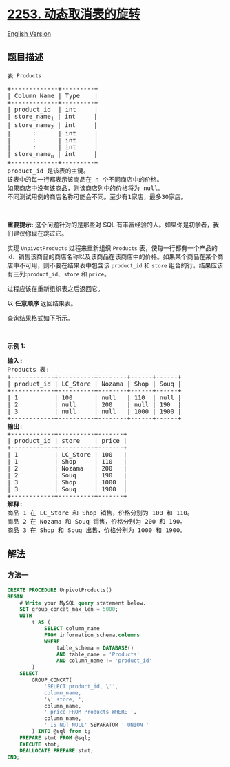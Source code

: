 # [2253. 动态取消表的旋转](https://leetcode.cn/problems/dynamic-unpivoting-of-a-table)

[English Version](/solution/2200-2299/2253.Dynamic%20Unpivoting%20of%20a%20Table/README_EN.md)

## 题目描述

<!-- 这里写题目描述 -->

<p>表: <code>Products</code></p>

<pre>
+-------------+---------+
| Column Name | Type    |
+-------------+---------+
| product_id  | int     |
| store_name<sub>1</sub> | int     |
| store_name<sub>2</sub> | int     |
|      :      | int     |
|      :      | int     |
|      :      | int     |
| store_name<sub>n</sub> | int     |
+-------------+---------+
product_id 是该表的主键。
该表中的每一行都表示该商品在 n 个不同商店中的价格。
如果商店中没有该商品，则该商店列中的价格将为 null。
不同测试用例的商店名称可能会不同。至少有1家店，最多30家店。
</pre>

<p>&nbsp;</p>

<p><strong>重要提示:</strong> 这个问题针对的是那些对 SQL 有丰富经验的人。如果你是初学者，我们建议你现在跳过它。</p>

<p>实现 <code>UnpivotProducts</code> 过程来重新组织 <code>Products</code> 表，使每一行都有一个产品的 id、销售该商品的商店名称以及该商品在该商店中的价格。如果某个商品在某个商店中不可用，则不要在结果表中包含该 <code>product_id</code> 和 <code>store</code> 组合的行。结果应该有三列:<code>product_id</code>、<code>store</code> 和 <code>price</code>。</p>

<p>过程应该在重新组织表之后返回它。</p>

<p data-group="1-1">以 <strong>任意顺序&nbsp;</strong>返回结果表。</p>

<p>查询结果格式如下所示。</p>

<p>&nbsp;</p>

<p><strong>示例 1:</strong></p>

<pre>
<strong>输入:</strong> 
Products 表:
+------------+----------+--------+------+------+
| product_id | LC_Store | Nozama | Shop | Souq |
+------------+----------+--------+------+------+
| 1          | 100      | null   | 110  | null |
| 2          | null     | 200    | null | 190  |
| 3          | null     | null   | 1000 | 1900 |
+------------+----------+--------+------+------+
<strong>输出:</strong> 
+------------+----------+-------+
| product_id | store    | price |
+------------+----------+-------+
| 1          | LC_Store | 100   |
| 1          | Shop     | 110   |
| 2          | Nozama   | 200   |
| 2          | Souq     | 190   |
| 3          | Shop     | 1000  |
| 3          | Souq     | 1900  |
+------------+----------+-------+
<strong>解释:</strong> 
商品 1 在 LC_Store 和 Shop 销售，价格分别为 100 和 110。
商品 2 在 Nozama 和 Souq 销售，价格分别为 200 和 190。
商品 3 在 Shop 和 Souq 出售，价格分别为 1000 和 1900。</pre>

## 解法

### 方法一

<!-- tabs:start -->

```sql
CREATE PROCEDURE UnpivotProducts()
BEGIN
    # Write your MySQL query statement below.
    SET group_concat_max_len = 5000;
    WITH
        t AS (
            SELECT column_name
            FROM information_schema.columns
            WHERE
                table_schema = DATABASE()
                AND table_name = 'Products'
                AND column_name != 'product_id'
        )
    SELECT
        GROUP_CONCAT(
            'SELECT product_id, \'',
            column_name,
            '\' store, ',
            column_name,
            ' price FROM Products WHERE ',
            column_name,
            ' IS NOT NULL' SEPARATOR ' UNION '
        ) INTO @sql from t;
    PREPARE stmt FROM @sql;
    EXECUTE stmt;
    DEALLOCATE PREPARE stmt;
END;
```

<!-- tabs:end -->

<!-- end -->
